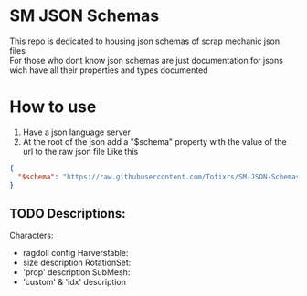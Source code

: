 # SM JSON Schemas

This repo is dedicated to housing json schemas of scrap mechanic json files  
For those who dont know json schemas are just documentation for jsons wich have all their properties and types documented

# How to use

1. Have a json language server
2. At the root of the json add a "$schema" property with the value of the url to the raw json file
   Like this

```json
{
  "$schema": "https://raw.githubusercontent.com/Tofixrs/SM-JSON-Schemas/0.6.6/shapeSet.json"
}
```

## TODO Descriptions:
Characters:
- ragdoll config
Harverstable:
- size description
RotationSet:
- 'prop' description
SubMesh:
- 'custom' & 'idx' description